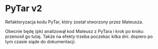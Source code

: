 # PyTar v2

Refaktoryzacja kodu PyTar, który został stworzony przez Mateusza. 

Obecnie będę (pk) analizowął kod Mateusz z PyTara i krok po kroku przenosił go tutaj. Także na efekty trzeba poczekac kilka dni.
dopiero po tym czasie siąde do dokumentacji.

